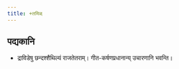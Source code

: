 ```yaml
---
title: +तमिळ्
---
```


## पद्यकानि
- द्राविडेषु छन्दश्शैथिल्यं राजतेतराम्। गीत-कर्षणप्रधानान्य् उचारणानि भवन्ति।